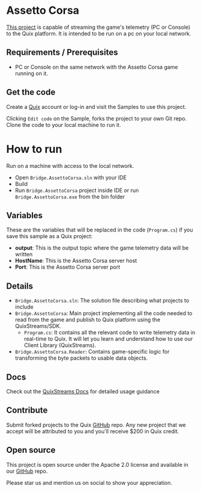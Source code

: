 # Assetto Corsa

[This project](https://github.com/quixio/quix-samples/tree/main/csharp/advanced/Bridge.AssettoCorsa) is capable of streaming the game's telemetry (PC or Console) to the Quix platform. It is intended to be run on a pc on your local network.

## Requirements / Prerequisites

 - PC or Console on the same network with the Assetto Corsa game running on it.

## Get the code

Create a [Quix](https://portal.platform.quix.ai/self-sign-up?xlink=github) account or log-in and visit the Samples to use this project.

Clicking `Edit code` on the Sample, forks the project to your own Git repo. Clone the code to your local machine to run it.

# How to run

Run on a machine with access to the local network.

- Open `Bridge.AssettoCorsa.sln` with your IDE
- Build
- Run `Bridge.AssettoCorsa` project inside IDE or run `Bridge.AssettoCorsa.exe` from the bin folder

## Variables

These are the variables that will be replaced in the code (`Program.cs`) if you save this sample as a Quix project:

- **output**: This is the output topic where the game telemetry data will be written
- **HostName**: This is the Assetto Corsa server host
- **Port**: This is the Assetto Corsa server port

## Details

- `Bridge.AssettoCorsa.sln`: The solution file describing what projects to include
- `Bridge.AssettoCorsa`: Main project implementing all the code needed to read from the game and publish to Quix platform using the QuixStreams/SDK. 
  - `Program.cs`: It contains all the relevant code to write telemetry data in real-time to Quix. It will let you learn and understand how to use our Client Library (QuixStreams).
- `Bridge.AssettoCorsa.Reader`: Contains game-specific logic for transforming the byte packets to usable data objects.

## Docs

Check out the [QuixStreams Docs](https://quix.io/docs/client-library-intro.html) for detailed usage guidance

## Contribute

Submit forked projects to the Quix [GitHub](https://github.com/quixio/quix-samples) repo. Any new project that we accept will be attributed to you and you'll receive $200 in Quix credit.

## Open source

This project is open source under the Apache 2.0 license and available in our [GitHub](https://github.com/quixio/quix-samples) repo.

Please star us and mention us on social to show your appreciation.